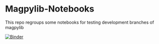 # Magpylib-Notebooks

This repo regroups some notebooks for testing development branches of magpylib

[![Binder](https://mybinder.org/badge_logo.svg)](https://mybinder.org/v2/gh/Alexboiboi/Magpylib-testing/main?urlpath=git-pull?repo=https://github.com/Alexboiboi/Magpylib-Notebooks)

